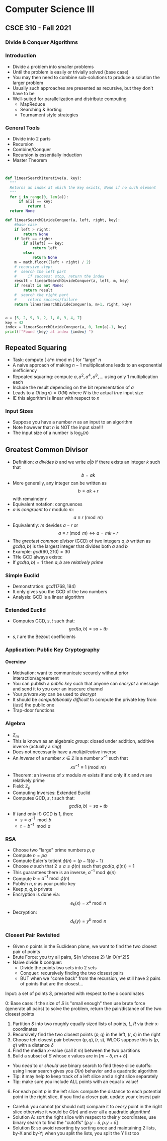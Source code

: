 
# Computer Science III
## CSCE 310 - Fall 2021
### Divide & Conquer Algorithms

### Introduction

* Divide a problem into smaller problems
* Until the problem is easily or trivially solved (base case)
* You may then need to combine sub-solutions to produce a solution the larger problem
* Usually such approaches are presented as recursive, but they don't have to be
* Well-suited for parallelization and distribute computing
  * MapReduce
  * Searching & Sorting
  * Tournament style strategies

### General Tools

* Divide into 2 parts
* Recursion
* Combine/Conquer
* Recursion is essentially induction
* Master Theorem

```python


def linearSearchIterative(a, key):
  """
  Returns an index at which the key exists, None if no such element
  """
  for i in range(0, len(a)):
      if a[i] == key:
          return i
  return None

def linearSearchDivideConquer(a, left, right, key):
    #base case
    if left > right:
        return None
    if left == right:
        if a[left] == key:
            return left
        else:
            return None
    m = math.floor((left + right) / 2)
    # recursive step:
    #  search the left part
    #     if success: stop, return the index
    result = linearSearchDivideConquer(a, left, m, key)
    if result is not None:
        return result
    #  search the right part
    #     return success/failure
    return linearSearchDivideConquer(a, m+1, right, key)


a = [5, 2, 9, 3, 2, 1, 0, 9, 4, 7]
key = 42
index = linearSearchDivideConquer(a, 0, len(a)-1, key)
print(f"Found {key} at index {index} ")
```

## Repeated Squaring

* Task: compute
  \[ a^n \mod m \]
  for "large" $n$
* A naive approach of making $n-1$ multiplications leads to an exponential inefficiency
* Repeated squaring: compute $a, a^2, a^4, a^8, \ldots$ using only 1 multiplication each
* Include the result depending on the bit representation of $a$
* Leads to a $O(\log{n}) = O(N)$ where $N$ is the actual *true* input size
* IE this algorithm is linear with respect to $n$

### Input Sizes

* Suppose you have a number $n$ as an input to an algorithm
* Note however that $n$ is NOT the input size!!!
* The input size of a number is $\log_2(n)$

## Greatest Common Divisor

* Definition: $a$ *divides* $b$ and we write $a | b$ if there exists an integer $k$ such that
  $$b = ak$$
* More generally, any integer can be written as
  $$b = ak + r$$
with remainder $r$
* Equivalent notation: congruences
* $a$ is *congruent* to $r$ modulo $m$:
  $$a \equiv r\pmod{m}$$
* Equivalently: $m$ devides $a - r$ or
$$a \equiv r\pmod{m} \iff a = mk + r$$
* The *greatest common divisor* (GCD) of two integers $a, b$ written as $gcd(a, b)$ is the largest integer that divides both $a$ and $b$
* Example: $gcd(60,210) = 30$
* THe GCD always exists:
* If $gcd(a, b) = 1$ then $a, b$ are *relatively prime*

### Simple Euclid

* Demonstration: $gcd(1768,184)$
* It only gives you the GCD of the two numbers
* Analysis: GCD is a linear algorithm

### Extended Euclid

* Computes GCD, $s, t$ such that:
  $$gcd(a, b) = sa + tb$$
* $s, t$ are the Bezout coefficients

### Application: Public Key Cryptography

#### Overview

* Motivation: want to communicate securely without prior interaction/agreement
* You can publish a *public key* such that anyone can *encrypt* a message and send it to you over an insecure channel
* Your *private key* can be used to *decrypt*
* It should be *computationally difficult* to compute the private key from (just) the public one
* Trap-door functions

### Algebra


* $\mathbb{Z}_m$
* This is known as an algebraic *group*: closed under addition, additive inverse (actually a *ring*)
* Does not necessarily have a *multiplicative* inverse
* An *inverse* of a number $x \in \mathbb{Z}$ is a number $x^{-1}$ such that
  $$xx^{-1} \equiv 1\pmod{m}$$
* Theorem: an inverse of $x$ modulo $m$ exists if and only if $x$ and $m$ are relatively prime
* Field: $\mathbb{Z}_p$
* Computing Inverses: Extended Euclid
* Computes GCD, $s, t$ such that:
  $$gcd(a, b) = sa + tb$$
* If (and only if) GCD is 1, then:
    * $s = a^{-1} \mod{b}$
    * $t = b^{-1} \mod{a}$

### RSA

* Choose two "large" prime numbers $p, q$
* Compute $n = pq$
* Compute Euler's totient $\phi(n) = (p-1)(q-1)$
* Choose $a$ such that $2 \leq a \leq \phi(n)$ such that $gcd(a, \phi(n)) = 1$
* This guarantees there is an inverse, $a^{-1} \bmod \phi(n)$
* Compute $b = a^{-1} \bmod \phi(n)$
* Publish $n, a$ as your public key
* Keep $p, q, b$ private
* Encryption is done via:
  $$e_k(x) = x^a \bmod n$$
* Decryption:
  $$d_k(y) = y^b \bmod n$$

### Closest Pair Revisited

* Given $n$ points in the Euclidean plane, we want to find the two closest pair of points
* Brute Force: you try all pairs, ${n \choose 2} \in O(n^2)$
* Naive divide & conquer:
  * Divide the points two sets into 2 sets
  * Conquer: recursively finding the two closest pairs
  * BUT when we "come back" from the recursion, we still have 2 pairs of points that are the closest...

Input: a set of points $S$, presorted with respect to the x coordinates

0: Base case: if the size of $S$ is "small enough" then use brute force (generate all pairs) to solve the problem, return the pair/distance of the two closest points
1. Partition $S$ into two roughly equally sized lists of points, $L, R$ via their x-coordinates
2. Recursively find the two closest points $(p,q)$ in the left, $(r,s)$ in the right
3. Choose teh closest pair between $(p,q), (r, s)$, WLOG suppose this is $(p,q)$ with a distance $\delta$
4. Find the median $x$-value (call it $m$) between the two partitions
5. Build a subset of $S$ whose $x$ values are in $[m - \delta, m + \delta]$
  * You *need* to or *should* use binary search to find these slice cutoffs: using linear search gives you $O(n)$ behavior and a quadratic algorithm
  * Tip: it may help to keep track of a left slice and a right slice separately
  * Tip: make sure you include ALL points with an equal $x$ value!
6. For each point $p$ in the left slice: compute the distance to each potential point in the right slice, if you find a closer pair, update your closest pair
  * Careful: you cannot (or should not) compare it to *every* point in the right slice otherwise it would be $O(n)$ and over all a quadratic algorithm!
  * Solution A: sort the right slice with respect to their $y$ coordinates, use binary search to find the "cutoffs"
  $[p.y-\delta, p.y + \delta]$
  * Solution B: so avoid resorting by sorting once and maintaining 2 lists, by-X and by-Y; when you split the lists, you split the Y list too

```text






```
